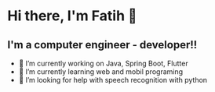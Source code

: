 # Hi there, I'm Fatih 👋

## I'm a computer engineer - developer!!

- 🔭 I’m currently working on Java, Spring Boot, Flutter
- 🌱 I’m currently learning web and mobil programing
- 🤔 I’m looking for help with speech recognition with python


<!--


### Connect with me:

[![Linkedln](src="https://img.icons8.com/color/48/000000/linkedin.png")](https://www.linkedin.com/in/fatih-peker-pc-engineer)
&nbsp;&nbsp;

### Languages and Tools:


[<img align="left" alt="Intellij Idea" width="26px" src="https://upload.wikimedia.org/wikipedia/commons/9/9c/IntelliJ_IDEA_Icon.svg" style="padding-right:10px;" />]

**fatihpeker/fatihpeker** is a ✨ _special_ ✨ repository because its `README.md` (this file) appears on your GitHub profile.

Here are some ideas to get you started:

- 🔭 I’m currently working on ...
- 🌱 I’m currently learning ...
- 👯 I’m looking to collaborate on ...
- 🤔 I’m looking for help with ...
- 💬 Ask me about ...
- 📫 How to reach me: ...
- 😄 Pronouns: ...
- ⚡ Fun fact: ...
-->
